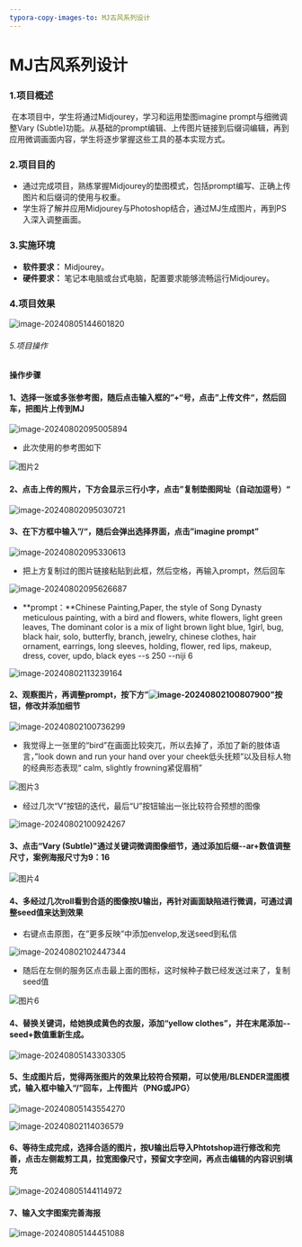 ```yaml
---
typora-copy-images-to: MJ古风系列设计
---
```


#  MJ古风系列设计

### 1.项目概述

​		在本项目中，学生将通过Midjourey，学习和运用垫图imagine prompt与细微调整Vary (Subtle)功能。从基础的prompt编辑、上传图片链接到后缀词编辑，再到应用微调画面内容，学生将逐步掌握这些工具的基本实现方式。

### 2.项目目的

- 通过完成项目，熟练掌握Midjourey的垫图模式，包括prompt编写、正确上传图片和后缀词的使用与权重。
- 学生将了解并应用Midjourey与Photoshop结合，通过MJ生成图片，再到PS入深入调整画面。

### 3.实施环境

- **软件要求：** Midjourey。
- **硬件要求：** 笔记本电脑或台式电脑，配置要求能够流畅运行Midjourey。

### 4.项目效果

![image-20240805144601820](MJ古风系列设计/image-20240805144601820.png)

###### 5.项目操作

#### 操作步骤

#### 1、选择一张或多张参考图，随后点击输入框的”+“号，点击”上传文件“，然后回车，把图片上传到MJ

![image-20240802095005894](MJ古风系列设计/image-20240802095005894.png)

- 此次使用的参考图如下

![图片2](MJ古风系列设计/图片2.png)

#### 2、点击上传的照片，下方会显示三行小字，点击”复制垫图网址（自动加逗号）“

![image-20240802095030721](MJ古风系列设计/image-20240802095030721.png)

#### 3、在下方框中输入”/“，随后会弹出选择界面，点击”imagine prompt”

![image-20240802095330613](MJ古风系列设计/image-20240802095330613.png)

- 把上方复制过的图片链接粘贴到此框，然后空格，再输入prompt，然后回车

![image-20240802095626687](MJ古风系列设计/image-20240802095626687.png)

- **prompt：**Chinese Painting,Paper, the style of Song Dynasty meticulous painting, with a bird and flowers, white flowers, light green leaves, The dominant color is a mix of light brown light blue, 1girl, bug, black hair, solo, butterfly, branch, jewelry, chinese clothes, hair ornament, earrings, long sleeves, holding, flower, red lips, makeup, dress, cover, updo, black eyes --s 250 --niji 6

![image-20240802113239164](MJ古风系列设计/image-20240802113239164.png)

#### 2、观察图片，再调整prompt，按下方”![image-20240802100807900](MJ古风系列设计/image-20240802100807900.png)"按钮，修改并添加细节

![image-20240802100736299](MJ古风系列设计/image-20240802100736299.png)

- 我觉得上一张里的“bird”在画面比较突兀，所以去掉了，添加了新的肢体语言，”look down and run your hand over your cheek低头抚颊”以及目标人物的经典形态表现“ calm, slightly frowning紧促眉梢”

![图片3](MJ古风系列设计/图片3.png)

- 经过几次“V”按钮的迭代，最后“U”按钮输出一张比较符合预想的图像

![image-20240802100924267](MJ古风系列设计/image-20240802100924267.png)



#### 3、点击“Vary (Subtle)"通过关键词微调图像细节，通过添加后缀--ar+数值调整尺寸，案例海报尺寸为9：16

![图片4](MJ古风系列设计/图片4.png)



#### 4、多经过几次roll看到合适的图像按U输出，再针对画面缺陷进行微调，可通过调整seed值来达到效果

- 右键点击原图，在”更多反映”中添加envelop,发送seed到私信

![image-20240802102447344](MJ古风系列设计/image-20240802102447344.png)

- 随后在左侧的服务区点击最上面的图标，这时候种子数已经发送过来了，复制seed值

![图片6](MJ古风系列设计/图片6.png)

#### 4、替换关键词，给她换成黄色的衣服，添加“yellow clothes”，并在末尾添加--seed+数值重新生成。

![image-20240805143303305](MJ古风系列设计/image-20240805143303305.png)

#### 5、生成图片后，觉得两张图片的效果比较符合预期，可以使用/BLENDER混图模式，输入框中输入“/”回车，上传图片（PNG或JPG）

![image-20240805143554270](MJ古风系列设计/image-20240805143554270.png)

![image-20240802114036579](MJ古风系列设计/image-20240802114036579.png)

#### 6、等待生成完成，选择合适的图片，按U输出后导入Phtotshop进行修改和完善，点击左侧裁剪工具，拉宽图像尺寸，预留文字空间，再点击编辑的内容识别填充

![image-20240805144114972](MJ古风系列设计/image-20240805144114972.png)



#### 7、输入文字图案完善海报

![image-20240805144451088](MJ古风系列设计/image-20240805144451088.png)

